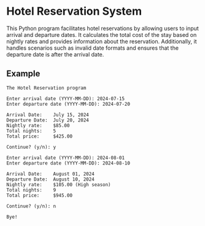 # Hotel Reservation System

This Python program facilitates hotel reservations by allowing users to input arrival and departure dates. It calculates the total cost of the stay based on nightly rates and provides information about the reservation. Additionally, it handles scenarios such as invalid date formats and ensures that the departure date is after the arrival date.

## Example

```
The Hotel Reservation program

Enter arrival date (YYYY-MM-DD): 2024-07-15
Enter departure date (YYYY-MM-DD): 2024-07-20

Arrival Date:    July 15, 2024
Departure Date:  July 20, 2024
Nightly rate:    $85.00 
Total nights:    5
Total price:     $425.00

Continue? (y/n): y

Enter arrival date (YYYY-MM-DD): 2024-08-01
Enter departure date (YYYY-MM-DD): 2024-08-10

Arrival Date:    August 01, 2024
Departure Date:  August 10, 2024
Nightly rate:    $105.00 (High season)
Total nights:    9
Total price:     $945.00

Continue? (y/n): n

Bye!
```
